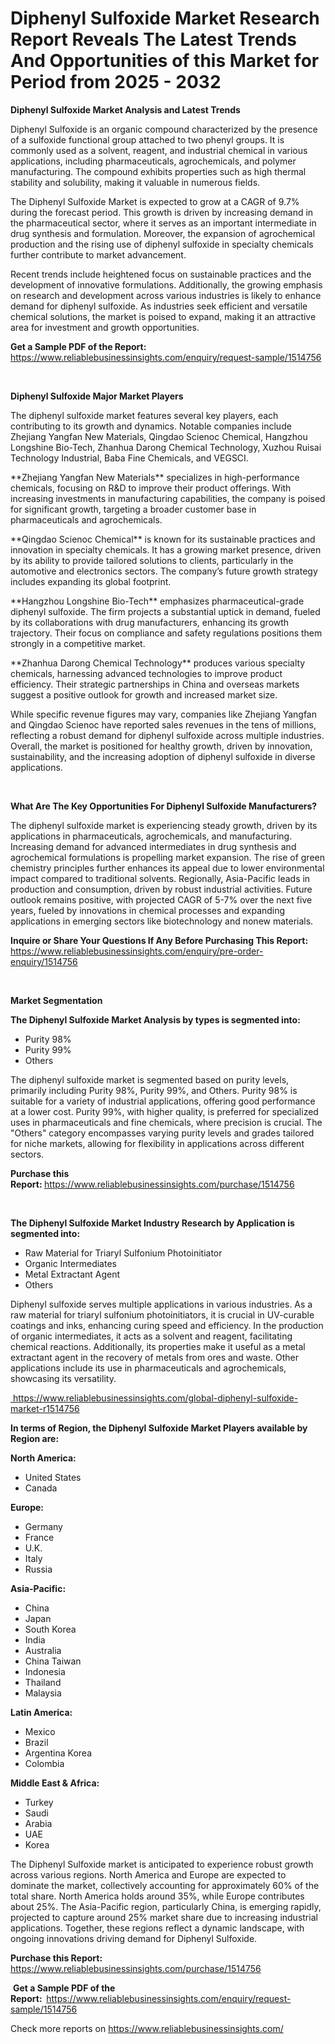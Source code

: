 <p><h1>Diphenyl Sulfoxide Market Research Report Reveals The Latest Trends And Opportunities of this Market for Period from 2025 - 2032</h1></p><p><strong>Diphenyl Sulfoxide Market Analysis and Latest Trends</strong></p>
<p><p>Diphenyl Sulfoxide is an organic compound characterized by the presence of a sulfoxide functional group attached to two phenyl groups. It is commonly used as a solvent, reagent, and industrial chemical in various applications, including pharmaceuticals, agrochemicals, and polymer manufacturing. The compound exhibits properties such as high thermal stability and solubility, making it valuable in numerous fields.</p><p>The Diphenyl Sulfoxide Market is expected to grow at a CAGR of 9.7% during the forecast period. This growth is driven by increasing demand in the pharmaceutical sector, where it serves as an important intermediate in drug synthesis and formulation. Moreover, the expansion of agrochemical production and the rising use of diphenyl sulfoxide in specialty chemicals further contribute to market advancement. </p><p>Recent trends include heightened focus on sustainable practices and the development of innovative formulations. Additionally, the growing emphasis on research and development across various industries is likely to enhance demand for diphenyl sulfoxide. As industries seek efficient and versatile chemical solutions, the market is poised to expand, making it an attractive area for investment and growth opportunities.</p></p>
<p><strong>Get a Sample PDF of the Report:&nbsp;</strong> <a href="https://www.reliablebusinessinsights.com/enquiry/request-sample/1514756?utm_campaign=96&utm_medium=2&utm_source=Github&utm_content=ia&utm_term=17012025&utm_id=diphenyl-sulfoxide">https://www.reliablebusinessinsights.com/enquiry/request-sample/1514756</a></p>
<p>&nbsp;</p>
<p><strong>Diphenyl Sulfoxide Major Market Players</strong></p>
<p><p>The diphenyl sulfoxide market features several key players, each contributing to its growth and dynamics. Notable companies include Zhejiang Yangfan New Materials, Qingdao Scienoc Chemical, Hangzhou Longshine Bio-Tech, Zhanhua Darong Chemical Technology, Xuzhou Ruisai Technology Industrial, Baba Fine Chemicals, and VEGSCI.</p><p>**Zhejiang Yangfan New Materials** specializes in high-performance chemicals, focusing on R&D to improve their product offerings. With increasing investments in manufacturing capabilities, the company is poised for significant growth, targeting a broader customer base in pharmaceuticals and agrochemicals.</p><p>**Qingdao Scienoc Chemical** is known for its sustainable practices and innovation in specialty chemicals. It has a growing market presence, driven by its ability to provide tailored solutions to clients, particularly in the automotive and electronics sectors. The company’s future growth strategy includes expanding its global footprint.</p><p>**Hangzhou Longshine Bio-Tech** emphasizes pharmaceutical-grade diphenyl sulfoxide. The firm projects a substantial uptick in demand, fueled by its collaborations with drug manufacturers, enhancing its growth trajectory. Their focus on compliance and safety regulations positions them strongly in a competitive market.</p><p>**Zhanhua Darong Chemical Technology** produces various specialty chemicals, harnessing advanced technologies to improve product efficiency. Their strategic partnerships in China and overseas markets suggest a positive outlook for growth and increased market size.</p><p>While specific revenue figures may vary, companies like Zhejiang Yangfan and Qingdao Scienoc have reported sales revenues in the tens of millions, reflecting a robust demand for diphenyl sulfoxide across multiple industries. Overall, the market is positioned for healthy growth, driven by innovation, sustainability, and the increasing adoption of diphenyl sulfoxide in diverse applications.</p></p>
<p>&nbsp;</p>
<p><strong>What Are The Key Opportunities For Diphenyl Sulfoxide Manufacturers?</strong></p>
<p><p>The diphenyl sulfoxide market is experiencing steady growth, driven by its applications in pharmaceuticals, agrochemicals, and manufacturing. Increasing demand for advanced intermediates in drug synthesis and agrochemical formulations is propelling market expansion. The rise of green chemistry principles further enhances its appeal due to lower environmental impact compared to traditional solvents. Regionally, Asia-Pacific leads in production and consumption, driven by robust industrial activities. Future outlook remains positive, with projected CAGR of 5-7% over the next five years, fueled by innovations in chemical processes and expanding applications in emerging sectors like biotechnology and nonew materials.</p></p>
<p><strong>Inquire or Share Your Questions If Any Before Purchasing This Report:</strong> <a href="https://www.reliablebusinessinsights.com/enquiry/pre-order-enquiry/1514756?utm_campaign=96&utm_medium=2&utm_source=Github&utm_content=ia&utm_term=17012025&utm_id=diphenyl-sulfoxide">https://www.reliablebusinessinsights.com/enquiry/pre-order-enquiry/1514756</a></p>
<p>&nbsp;</p>
<p><strong>Market Segmentation</strong></p>
<p><strong>The Diphenyl Sulfoxide Market Analysis by types is segmented into:</strong></p>
<p><ul><li>Purity 98%</li><li>Purity 99%</li><li>Others</li></ul></p>
<p><p>The diphenyl sulfoxide market is segmented based on purity levels, primarily including Purity 98%, Purity 99%, and Others. Purity 98% is suitable for a variety of industrial applications, offering good performance at a lower cost. Purity 99%, with higher quality, is preferred for specialized uses in pharmaceuticals and fine chemicals, where precision is crucial. The "Others" category encompasses varying purity levels and grades tailored for niche markets, allowing for flexibility in applications across different sectors.</p></p>
<p><strong>Purchase this Report:&nbsp;</strong><a href="https://www.reliablebusinessinsights.com/purchase/1514756?utm_campaign=96&utm_medium=2&utm_source=Github&utm_content=ia&utm_term=17012025&utm_id=diphenyl-sulfoxide">https://www.reliablebusinessinsights.com/purchase/1514756</a></p>
<p>&nbsp;</p>
<p><strong>The Diphenyl Sulfoxide Market Industry Research by Application is segmented into:</strong></p>
<p><ul><li>Raw Material for Triaryl Sulfonium Photoinitiator</li><li>Organic Intermediates</li><li>Metal Extractant Agent</li><li>Others</li></ul></p>
<p><p>Diphenyl sulfoxide serves multiple applications in various industries. As a raw material for triaryl sulfonium photoinitiators, it is crucial in UV-curable coatings and inks, enhancing curing speed and efficiency. In the production of organic intermediates, it acts as a solvent and reagent, facilitating chemical reactions. Additionally, its properties make it useful as a metal extractant agent in the recovery of metals from ores and waste. Other applications include its use in pharmaceuticals and agrochemicals, showcasing its versatility.</p></p>
<p><a href="https://www.reliablebusinessinsights.com/global-diphenyl-sulfoxide-market-r1514756?utm_campaign=96&utm_medium=2&utm_source=Github&utm_content=ia&utm_term=17012025&utm_id=diphenyl-sulfoxide">&nbsp;https://www.reliablebusinessinsights.com/global-diphenyl-sulfoxide-market-r1514756</a></p>
<p><strong>In terms of Region, the Diphenyl Sulfoxide Market Players available by Region are:</strong></p>
<p>
    <p> <strong> North America: </strong>
        <ul>
            <li>United States</li>
            <li>Canada</li>
        </ul>
        </p> 
    <p> <strong> Europe: </strong>
        <ul>
            <li>Germany</li>
            <li>France</li>
            <li>U.K.</li>
            <li>Italy</li>
            <li>Russia</li>
        </ul>
        </p> 
    <p> <strong> Asia-Pacific: </strong>
        <ul>
            <li>China</li>
            <li>Japan</li>
            <li>South Korea</li>
            <li>India</li>
            <li>Australia</li>
            <li>China Taiwan</li>
            <li>Indonesia</li>
            <li>Thailand</li>
            <li>Malaysia</li>
        </ul>
        </p> 
    <p> <strong> Latin America: </strong>
        <ul>
            <li>Mexico</li>
            <li>Brazil</li>
            <li>Argentina Korea</li>
            <li>Colombia</li>
        </ul>
        </p> 
    <p> <strong> Middle East & Africa: </strong>
        <ul>
            <li>Turkey</li>
            <li>Saudi</li>
            <li>Arabia</li>
            <li>UAE</li>
            <li>Korea</li>
        </ul>
    </p>
    </p>
<p><p>The Diphenyl Sulfoxide market is anticipated to experience robust growth across various regions. North America and Europe are expected to dominate the market, collectively accounting for approximately 60% of the total share. North America holds around 35%, while Europe contributes about 25%. The Asia-Pacific region, particularly China, is emerging rapidly, projected to capture around 25% market share due to increasing industrial applications. Together, these regions reflect a dynamic landscape, with ongoing innovations driving demand for Diphenyl Sulfoxide.</p></p>
<p><strong>Purchase this Report: </strong><a href="https://www.reliablebusinessinsights.com/purchase/1514756?utm_campaign=96&utm_medium=2&utm_source=Github&utm_content=ia&utm_term=17012025&utm_id=diphenyl-sulfoxide">https://www.reliablebusinessinsights.com/purchase/1514756</a></p>
<p>&nbsp;<strong>Get a Sample PDF of the Report:&nbsp;&nbsp;</strong><a href="https://www.reliablebusinessinsights.com/enquiry/request-sample/1514756?utm_campaign=96&utm_medium=2&utm_source=Github&utm_content=ia&utm_term=17012025&utm_id=diphenyl-sulfoxide">https://www.reliablebusinessinsights.com/enquiry/request-sample/1514756</a></p>
<p><strong></strong></p>
<p>Check more reports on <a href="https://www.reliablebusinessinsights.com/?utm_campaign=96&utm_medium=2&utm_source=Github&utm_content=ia&utm_term=17012025&utm_id=diphenyl-sulfoxide">https://www.reliablebusinessinsights.com/</a></p>